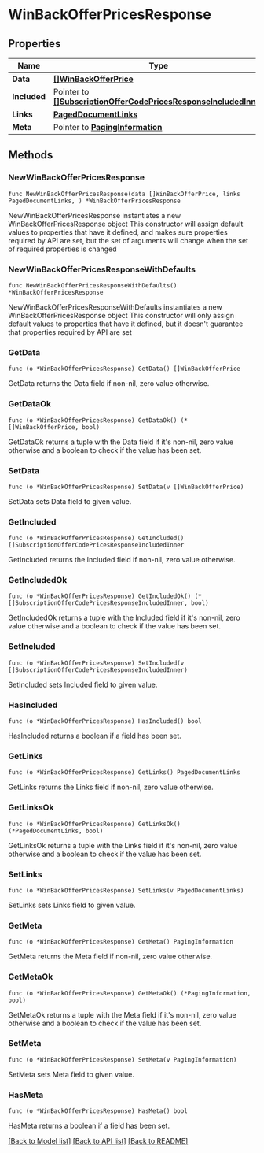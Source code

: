 # WinBackOfferPricesResponse

## Properties

Name | Type | Description | Notes
------------ | ------------- | ------------- | -------------
**Data** | [**[]WinBackOfferPrice**](WinBackOfferPrice.md) |  | 
**Included** | Pointer to [**[]SubscriptionOfferCodePricesResponseIncludedInner**](SubscriptionOfferCodePricesResponseIncludedInner.md) |  | [optional] 
**Links** | [**PagedDocumentLinks**](PagedDocumentLinks.md) |  | 
**Meta** | Pointer to [**PagingInformation**](PagingInformation.md) |  | [optional] 

## Methods

### NewWinBackOfferPricesResponse

`func NewWinBackOfferPricesResponse(data []WinBackOfferPrice, links PagedDocumentLinks, ) *WinBackOfferPricesResponse`

NewWinBackOfferPricesResponse instantiates a new WinBackOfferPricesResponse object
This constructor will assign default values to properties that have it defined,
and makes sure properties required by API are set, but the set of arguments
will change when the set of required properties is changed

### NewWinBackOfferPricesResponseWithDefaults

`func NewWinBackOfferPricesResponseWithDefaults() *WinBackOfferPricesResponse`

NewWinBackOfferPricesResponseWithDefaults instantiates a new WinBackOfferPricesResponse object
This constructor will only assign default values to properties that have it defined,
but it doesn't guarantee that properties required by API are set

### GetData

`func (o *WinBackOfferPricesResponse) GetData() []WinBackOfferPrice`

GetData returns the Data field if non-nil, zero value otherwise.

### GetDataOk

`func (o *WinBackOfferPricesResponse) GetDataOk() (*[]WinBackOfferPrice, bool)`

GetDataOk returns a tuple with the Data field if it's non-nil, zero value otherwise
and a boolean to check if the value has been set.

### SetData

`func (o *WinBackOfferPricesResponse) SetData(v []WinBackOfferPrice)`

SetData sets Data field to given value.


### GetIncluded

`func (o *WinBackOfferPricesResponse) GetIncluded() []SubscriptionOfferCodePricesResponseIncludedInner`

GetIncluded returns the Included field if non-nil, zero value otherwise.

### GetIncludedOk

`func (o *WinBackOfferPricesResponse) GetIncludedOk() (*[]SubscriptionOfferCodePricesResponseIncludedInner, bool)`

GetIncludedOk returns a tuple with the Included field if it's non-nil, zero value otherwise
and a boolean to check if the value has been set.

### SetIncluded

`func (o *WinBackOfferPricesResponse) SetIncluded(v []SubscriptionOfferCodePricesResponseIncludedInner)`

SetIncluded sets Included field to given value.

### HasIncluded

`func (o *WinBackOfferPricesResponse) HasIncluded() bool`

HasIncluded returns a boolean if a field has been set.

### GetLinks

`func (o *WinBackOfferPricesResponse) GetLinks() PagedDocumentLinks`

GetLinks returns the Links field if non-nil, zero value otherwise.

### GetLinksOk

`func (o *WinBackOfferPricesResponse) GetLinksOk() (*PagedDocumentLinks, bool)`

GetLinksOk returns a tuple with the Links field if it's non-nil, zero value otherwise
and a boolean to check if the value has been set.

### SetLinks

`func (o *WinBackOfferPricesResponse) SetLinks(v PagedDocumentLinks)`

SetLinks sets Links field to given value.


### GetMeta

`func (o *WinBackOfferPricesResponse) GetMeta() PagingInformation`

GetMeta returns the Meta field if non-nil, zero value otherwise.

### GetMetaOk

`func (o *WinBackOfferPricesResponse) GetMetaOk() (*PagingInformation, bool)`

GetMetaOk returns a tuple with the Meta field if it's non-nil, zero value otherwise
and a boolean to check if the value has been set.

### SetMeta

`func (o *WinBackOfferPricesResponse) SetMeta(v PagingInformation)`

SetMeta sets Meta field to given value.

### HasMeta

`func (o *WinBackOfferPricesResponse) HasMeta() bool`

HasMeta returns a boolean if a field has been set.


[[Back to Model list]](../README.md#documentation-for-models) [[Back to API list]](../README.md#documentation-for-api-endpoints) [[Back to README]](../README.md)


